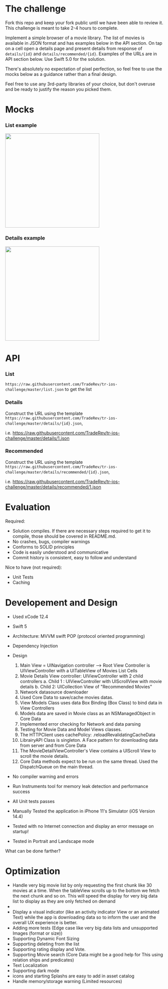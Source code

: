 # The challenge
Fork this repo and keep your fork public until we have been able to review it. This challenge is meant to take 2-4 hours to complete.

Implement a simple browser of a movie library. The list of movies is available in JSON format and has examples below in the API section. On tap on a cell open a details page and present details from response of `details/{id}` and `details/recommended/{id}`. Examples of the URLs are in API section below. Use Swift 5.0 for the solution.

There's absolutely no expectation of pixel perfection, so feel free to use the mocks below as a guidance rather than a final design.

Feel free to use any 3rd-party libraries of your choice, but don't overuse and be ready to justify the reason you picked them.


# Mocks
### List example

<img src="./List.png" width="300">

### Details example

<img src="./Details.png" width="300">

# API

### List 
`https://raw.githubusercontent.com/TradeRev/tr-ios-challenge/master/list.json` to get the list

### Details
Construct the URL using the template `https://raw.githubusercontent.com/TradeRev/tr-ios-challenge/master/details/{id}.json`, 

i.e. https://raw.githubusercontent.com/TradeRev/tr-ios-challenge/master/details/1.json

### Recommended

Construct the URL using the template `https://raw.githubusercontent.com/TradeRev/tr-ios-challenge/master/details/recommended/{id}.json`,

i.e. https://raw.githubusercontent.com/TradeRev/tr-ios-challenge/master/details/recommended/1.json

# Evaluation

Required:
- Solution compiles. If there are necessary steps required to get it to compile, those should be covered in README.md.
- No crashes, bugs, compiler warnings
- Conforms to SOLID principles
- Code is easily understood and communicative
- Commit history is consistent, easy to follow and understand

Nice to have (not required):
- Unit Tests
- Caching

# Developement and Design
- Used xCode 12.4 
- Swift 5

- Architecture: MVVM swift POP (protocol oriented programming)
- Dependency Injection 
- Design
    1.    Main View = UINavigation controller --> Root View Controller is UIViewController with a UITableView of Movies List Cells 
    2.    Movie Details View controller: UIViewController with 2 child controllers
    a.    Child 1 : UIViewController with UIScrollView with movie details
    b.    Child 2: UICollection View of "Recommended Movies"
    3.    Network datasource downloader
    4.    Used Core Data to save/cache movies datas. 
    5.    View Models Class uses data Box Binding (Box Class) to bind data in View Controllers 
    6.    Models data are saved in Movie class as an NSManagedObject in Core Data
    7.    Implemented error checking for Network and data parsing 
    8.    Testing for Movie Data and Model Views classes. 
    9.    The HTTPClient uses cachePolicy: .reloadRevalidatingCacheData
    10.    LibrairyAPI Class is singleton. A Face pattern for downloading data from server and from Core Data
    11.    The MovieDetailViewController's View contains a UIScroll View to scroll the movie details. 
    12.    Core Data methods expect to be run on the same thread. Used the DispatchQueue on the main thread.

- No compiler warning and errors 
- Run Instruments tool for memory leak detection and performance success 
- All Unit tests passes
- Manually Tested the application in iPhone 11's Simulator (iOS Version 14.4)
- Tested with no Internet connection and display an error message on startup!
- Tested in Portrait and Landscape mode 

What can be done farther? 

# Optimization
- Handle very big movie list by only requesting the first chunk like 30 movies at a time. When the tableView scrolls up to the bottom we fetch the next chunk and so on. 
This will speed the display for very big data list to display as they are only fetched on demand
- 
- Display a visual indicator (like an activity indicator View or an animated Text) while the app is downloading data so to inform the user and the overall UX experience is better.  
- Adding more tests (Edge case like very big data lists and unsupported Images (format or size)) 
- Supporting Dynamic Font Sizing
- Supporting deleting from the list 
- Supporting rating display and Vote. 
- Supporting Movie search (Core Data might be a good help for This using relation ships and predicates)
- Text Localization
- Supporting dark mode
- icons and starting Splashs are easy to add in asset catalog 
- Handle memory/storage warning (Limited resources) 
